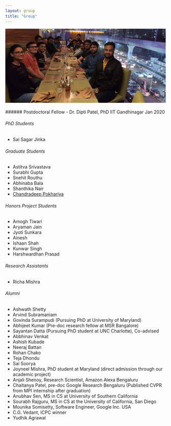 ```yaml
---
layout: group
title: "Group"
---
```


<div class="imgbox">
    <img class="center-fit" src="/assets/img/group_1.jpeg" alt="Group Picture" style="width:900px;"/>
</div>

<br>
###### Postdoctoral Fellow
- Dr. Dipti Patel, PhD IIT Gandhinagar Jan 2020

###### PhD Students
- Sai Sagar Jinka

###### Graduate Students
- Astitva Srivastava
- Surabhi Gupta
- Snehit Routhu
- Abhinaba Bala
- Shanthika Nair
- [Chandradeep Pokhariya](http://coreqode.github.io)

###### Honors Project Students
- Amogh Tiwari
- Aryaman Jain
- Jyoti Sunkara
- Ainesh
- Ishaan Shah
- Kunwar Singh
- Harshwardhan Prasad

###### Research Assistants
- Richa Mishra

###### Alumni
- Ashwath Shetty
- Arvind Subramaniam
- Govinda Surampudi (Pursuing PhD at University of Maryland)
- Abhijeet Kumar (Pre-doc research fellow at MSR Bangalore)
- Sayantan Datta (Pursuing PhD student at UNC Charlotte), Co-advised
- Abbhinav Venkat
- Ashish Kubade
- Neeraj Battan
- Rohan Chako
- Teja Dhondu
- Sai Soorya
- Joyneel Mishra, PhD student at Maryland (direct admission through our academic project)
- Anjali Shenoy, Research Scientist, Amazon Alexa Bengaluru
- Chaitanya Patel, pre-doc Google Research Bengaluru (Published CVPR from MPI internship after graduation)
- Anubhav Sen, MS in CS at University of Southern California
- Sourabh Rajguru, MS in CS at the University of California, San Diego
- Mounika Somisetty, Software Engineer, Google Inc. USA
- C.G. Vedant, ICPC winner 
- Yudhik Agrawal
